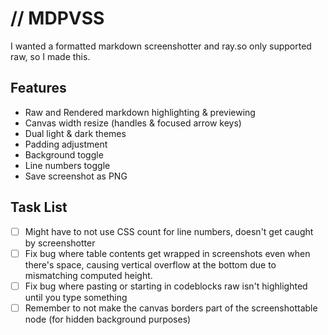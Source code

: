 # // MDPVSS

I wanted a formatted markdown screenshotter and ray.so only supported raw, so I made this.

## Features

- Raw and Rendered markdown highlighting & previewing
- Canvas width resize (handles & focused arrow keys)
- Dual light & dark themes
- Padding adjustment
- Background toggle
- Line numbers toggle
- Save screenshot as PNG

## Task List

- [ ] Might have to not use CSS count for line numbers, doesn't get caught by screenshotter
- [ ] Fix bug where table contents get wrapped in screenshots even when there's space, causing vertical overflow at the bottom due to mismatching computed height.
- [ ] Fix bug where pasting or starting in codeblocks raw isn't highlighted until you type something
- [ ] Remember to not make the canvas borders part of the screenshottable node (for hidden background purposes)
